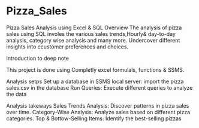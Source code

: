 # Pizza_Sales
Pizza Sales Analysis using Excel & SQL
Overview
The analysis of pizza sales using SQL involes the various sales trends,Hourly& day-to-day analysis, category wise analysis and many more. Undercover different insights into ccustomer preferences and choices.

Introduction to deep note

This project is done using Completly excel formulals, functions & SSMS.

Analysis setps
Set up a database in SSMS local server: import the pizza sales.csv in the database 
Run Queries: Execute different queries to analyze the data

Analysis takeways
Sales Trends Analysis: Discover patterns in pizza sales over time.
Category-Wise Analysis: Analyze sales based on different pizza categories.
Top & Bottow-Selling Items: Identify the best-selling pizzas
